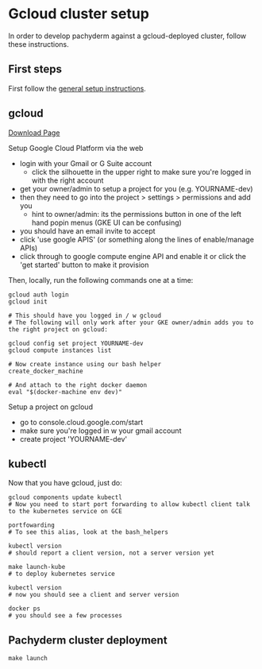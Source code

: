 # Gcloud cluster setup

In order to develop pachyderm against a gcloud-deployed cluster, follow these
instructions.

## First steps

First follow the
[general setup instructions](https://github.com/pachyderm/pachyderm/blob/master/doc/contributing/setup.md).

## gcloud

[Download Page](https://cloud.google.com/sdk/)

Setup Google Cloud Platform via the web

-   login with your Gmail or G Suite account
    -   click the silhouette in the upper right to make sure you're logged in
        with the right account
-   get your owner/admin to setup a project for you (e.g. YOURNAME-dev)
-   then they need to go into the project > settings > permissions and add you
    -   hint to owner/admin: its the permissions button in one of the left hand
        popin menus (GKE UI can be confusing)
-   you should have an email invite to accept
-   click 'use google APIS' (or something along the lines of enable/manage APIs)
-   click through to google compute engine API and enable it or click the 'get
    started' button to make it provision

Then, locally, run the following commands one at a time:

    gcloud auth login
    gcloud init

    # This should have you logged in / w gcloud
    # The following will only work after your GKE owner/admin adds you to the right project on gcloud:

    gcloud config set project YOURNAME-dev
    gcloud compute instances list

    # Now create instance using our bash helper
    create_docker_machine

    # And attach to the right docker daemon
    eval "$(docker-machine env dev)"

Setup a project on gcloud

-   go to console.cloud.google.com/start
-   make sure you're logged in w your gmail account
-   create project 'YOURNAME-dev'

## kubectl

Now that you have gcloud, just do:

    gcloud components update kubectl
    # Now you need to start port forwarding to allow kubectl client talk to the kubernetes service on GCE

    portfowarding
    # To see this alias, look at the bash_helpers

    kubectl version
    # should report a client version, not a server version yet

    make launch-kube
    # to deploy kubernetes service

    kubectl version
    # now you should see a client and server version

    docker ps
    # you should see a few processes

## Pachyderm cluster deployment

    make launch
